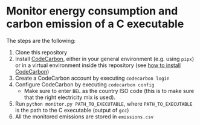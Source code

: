 # Monitor energy consumption and carbon emission of a C executable

The steps are the following:
1. Clone this repository
2. Install [CodeCarbon](https://codecarbon.io/), either in your general environment (e.g. using `pipx`) or in a virtual environment inside this repository (see [how to install CodeCarbon](https://mlco2.github.io/codecarbon/installation.html))
3. Create a CodeCarbon account by executing `codecarbon login`
4. Configure CodeCarbon by executing `codecarbon config`
      * Make sure to enter `BEL` as the country ISO code (this is to make sure that the right electricity mix is used). 
6. Run `python monitor.py PATH_TO_EXECUTABLE`, where `PATH_TO_EXECUTABLE` is the path to the C executable (output of `gcc`)
7. All the monitored emissions are stored in `emissions.csv` 
